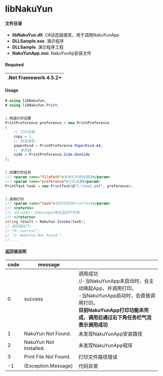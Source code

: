 # libNakuYun

#### 文件目录
- **libNakuYun.dll**. C#动态链接库，用于调用NakuYunApp
- **DLLSample.exe**. 演示程序
- **DLLSample**. 演示程序工程
- **NakuYunApp.msi**. NakuYunAp安装文件

#### Required
| .Net Framework 4.5.2+| 
|---------------|

#### Usage
```c#
# using libNakuYun;
# using libNakuYun.Print;

 
1.构造打印设置
PrintPreference preference = new PrintPreference
{
    // 打印份数
    copy = 1,
    // 纸张类型
    paperKind = PrintPreference.PaperKind.A4,
    // 单双面
    side = PrintPreference.Side.OneSide
};

 
2.创建打印任务
/// <param name="filePath">本地文件绝对路径</param>
/// <param name="preference">打印设置</param>
PrintTask task = new PrintTask(@"C:\test.pdf", preference);


3.调用打印
/// <param name="task">目前仅存在PrintTask</param>
/// <returns>
/// 以{code}::{message}格式返回字符串
/// </returns>
string result = NakuYun.Invoke(task);
// 返回值如下: 
// "0::success"; 
// "1::NakuYun Not Found."
// ...

```

#### 返回值说明

|code|message||
|---------------|---------------|---------------|
|0| success|调用成功<br>//-当NakuYunApp未启动时，会主动唤起App，并调用打印。<br>-当NakuYunApp启动时，会直接调用打印。<br>**目前NakuYunApp打印功能未完成，调用后通过右下角任务栏气泡表示调用成功**
|1| NakuYun Not Found.|未发现NakuYunApp安装路径
|2| NakuYun Not Installed.|未发现NakuYunApp程序
|3| Print File Not Found.|打印文件路径错误
|-1|{Exception.Message}|代码异常
